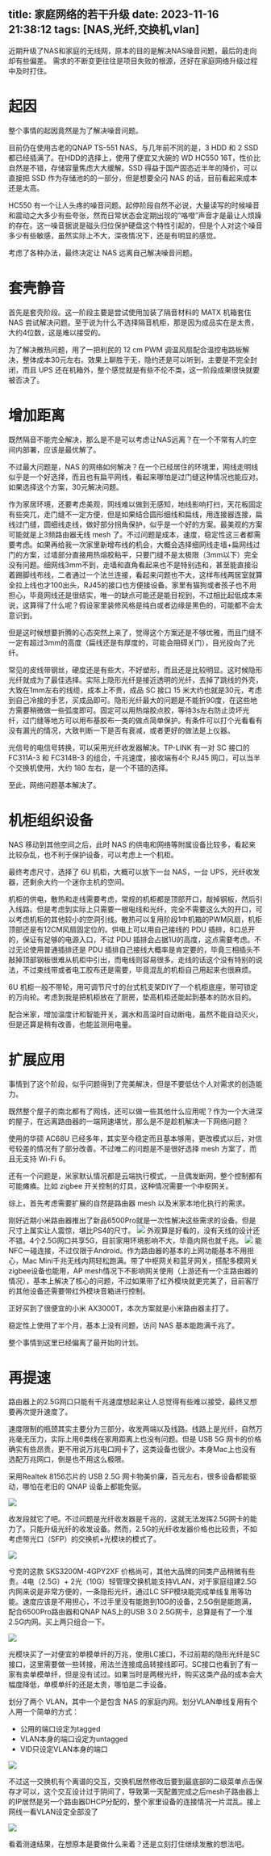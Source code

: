 title: 家庭网络的若干升级
date: 2023-11-16 21:38:12
tags: [NAS,光纤,交换机,vlan]
---



近期升级了NAS和家庭的无线网，原本的目的是解决NAS噪音问题，最后的走向却有些偏差。
需求的不断变更往往是项目失败的根源，还好在家庭网络升级过程中及时打住。

<!-- more -->

# 起因

整个事情的起因竟然是为了解决噪音问题。

目前仍在使用古老的QNAP TS-551 NAS，与几年前不同的是，3 HDD 和 2 SSD 都已经插满了。在HDD的选择上，使用了便宜又大碗的 WD HC550 16T，性价比自然是不错，存储容量焦虑大大缓解。SSD 得益于国产固态近半年的降价，可以直接把 SSD 作为存储池的的一部分，但是想要全闪 NAS 的话，目前看起来成本还是太高。

HC550 有一个让人头疼的噪音问题。起停阶段自然不必说，大量读写的时候噪音和震动之大多少有些夸张，然而日常状态会定期出现的“咯噔”声音才是最让人烦躁的存在。这一噪音据说是磁头归位保护硬盘这个特性引起的，但是个人对这个噪音多少有些敏感，虽然实际上不大，深夜情况下，还是有明显的感觉。

考虑了各种办法，最终决定让 NAS 远离自己解决噪音问题。

# 套壳静音

首先是套壳阶段。这一阶段主要是尝试使用加装了隔音材料的 MATX 机箱套住 NAS 尝试解决问题。至于说为什么不选择隔音机柜，那是因为成品实在是太贵，大约4位数，这是难以接受的。

为了解决散热问题，用了一把利民的 12 cm PWM 调温风扇配合温控电路板解决，整体成本30元左右。效果上聊胜于无，隐约还是可以听到，主要是不完全封闭，而且 UPS 还在机箱外，整个感觉就是有些不伦不类，这一阶段成果很快就要被否决了。

# 增加距离

既然隔音不能完全解决，那么是不是可以考虑让NAS远离？在一个不常有人的空间内部署，应该是最优解了。

不过最大问题是，NAS 的网络如何解决？在一个已经居住的环境里，网线走明线似乎是一个好选择，而且也有扁平网线，看起来哪怕是过门缝这种情况也能应对。如果选择这个方案，30元解决问题。

作为家居环境，还要考虑美观，网线难以做到无感知，地线影响打扫，天花板固定有些突兀，走门缝不一定方便，但是如果结合圆形细线和扁线，用连接器连接，扁线过门缝，圆细线走线，做好部分拐角保护，似乎是一个好的方案。最美观的方案可能就是上3频路由器无线 mesh 了。不过问题是成本，速度，稳定性这三者都需要考虑。如果再给我一次家里新增布线的机会，大概会选择细网线走墙+扁网线过门的方案，过墙部分直接用热熔胶粘平，只要门缝不是太极限（3mm以下）完全没有问题。细网线3mm不到，走墙和直角看起来也不是特别违和，甚至能直接沿着踢脚线布线，二者通过一个法兰连接，看起来问题也不大，这样布线两居室就算全拉上线也才100出头，RJ45的接口也方便接设备。家里有猫狗或者孩子也不用担心，毕竟网线还是很结实，唯一的缺点可能还是能目视到，不过相比起低成本来说，这算得了什么呢？假设家里装修风格是纯白或者边缘是黑色的，可能都不会太意识到。

但是这时候想要折腾的心态突然上来了，觉得这个方案还是不够优雅，而且门缝不一定有超过3mm的高度（扁线还是有厚度的，可能会阻碍关门），目光投向了光纤。

常见的皮线带钢丝，硬度还是有些大，不好塑形，而且还是比较明显。这时候隐形光纤就成为了最佳选择。实际上隐形光纤是接近透明的光纤，去掉了跳线的外壳，大致在1mm左右的线缆，成本上不贵，成品 SC 接口 15 米大约也就是30元，考虑到自己冷接的手艺，买成品即可。隐形光纤最大的问题是不能折90度，在这些地方需要稍微做一些弧度即可。固定可以用热熔胶点胶，等待3s左右防止烫坏光纤，过门缝等地方可以用布基胶布一类的做点简单保护。有条件可以打个光看看有没有漏光的情况，大致判断一下是否有衰减，或者更好的做法是上仪器。

光信号的电信号转换，可以采用光纤收发器解决。TP-LINK 有一对 SC 接口的 FC311A-3 和 FC314B-3 的组合，千兆速度，接收端有4个 RJ45 网口，可以当半个交换机使用，大约 180 左右，是一个不错的选择。

至此，网络问题基本解决了。

# 机柜组织设备

NAS 移动到其他空间之后，此时 NAS 的供电和网络等附属设备比较多，看起来比较杂乱，也不利于保护设备，可以考虑上一个机柜。

最终考虑尺寸，选择了 6U 机柜，大概可以放下一台 NAS，一台 UPS，光纤收发器，还剩余大约一个迷你主机的空间。

机柜的供电，散热和走线需要考虑，常规的机柜都是顶部开口，敲掉钢板，然后引入线路。但是考虑到实际上只需要一根电线和光纤，完全不需要这么大的开口，可以考虑机柜的其他较小的空洞引线。散热可以复用阶段1中机箱的PWM风扇，机柜顶部还是有12CM风扇固定位的。供电上可以用自己接线的 PDU 插排，8口总开的，保证有足够的电源入口，不过 PDU 插排会占据1U的高度，这点需要考虑。不过无论使用普通插排还是 PDU 插排自己接线大概率是肯定要的，毕竟三相插头不敲掉顶部钢板很难从机柜中引出，而电线则容易很多。走线的话这个没有特别的说法，不过束线带或者电工胶布还是需要，毕竟混乱的机柜自己用起来也很麻烦。

6U 机柜一般不带轮，用可调节尺寸的台式机支架DIY了一个机柜底座，带可锁定的万向轮。考虑到我是把机柜放在了厨房，垫高机柜还能起到基本的防水目的。

配合米家，增加温度计和智能开关，漏水和高温时自动断电，虽然不能自动灭火，但是还算是稍有改善，也能监测用电量。

# 扩展应用

事情到了这个阶段，似乎问题得到了完美解决，但是不要低估个人对需求的创造能力。

既然整个屋子的南北都有了网线，还可以做一些其他什么应用呢？作为一个大进深的屋子，在远离路由器的一端网速堪忧，那么是不是趁机解决一下网络问题？

使用的华硕 AC68U 已经多年，其实至今稳定而且基本够用，更改模式以后，对信号较差的情况有了部分改善。不过唯二的问题是不是很好选择 mesh 方案了，而且无支持 Wi-Fi 6。

还有一个问题是，米家默认情况都是云端执行模式，一旦偶发断网，整个控制都有可能瘫痪。比如 zigbee 开关控制的灯具，这种情况需要一个中枢网关。

综上，首先考虑需要扩展的自然是路由器 mesh 以及米家本地化执行的需求。

刚好近期小米路由器推出了新品6500Pro就是一次性解决这些需求的设备。但是尺寸上属实让人震惊，堪比PS4的尺寸。
![](https://blog.wislay.com/wp-content/uploads/2023/11/blog-6500pro-size.jpeg)
外观算是好看的，没有天线的设计还不错。4个2.5G网口共享5G，目前家用环境影响不大，毕竟内网也就千兆。
![](https://blog.wislay.com/wp-content/uploads/2023/11/blog-6500pro-appearance.jpeg)
能NFC一碰连接，不过仅限于Android。作为路由器的基本的上网功能基本不用担心，Mac Mini千兆无线内网轻松跑满。带了中枢网关和蓝牙网关，搭配多模网关zigbee设备也能用，AP mesh情况下不影响网关使用（上游还有一个主路由器的情况），基本上解决了核心的问题，不过如果带了红外模块就更完美了，目前客厅的其他设备还需要带红外模块音箱进行控制。

正好买到了很便宜的小米 AX3000T，本次方案就是小米路由器主打了。

稳定性上使用了半个月，基本上没有问题，访问 NAS 基本能跑满千兆了。

整个事情到这里已经偏离了最开始的计划。

# 再提速

路由器上的2.5G网口只能有千兆速度想起来让人总觉得有些难以接受，最终又想要再次提升速度了。

速度限制的瓶颈其实主要分为三部分，收发两端以及线路。线路上是光纤，自然万兆毫无压力，实际上用6类线在家用距离上也没有问题。但是 USB 5G 网卡的价格确实有些昂贵，更不用说万兆电口网卡了，这类设备也很少。本身Mac上也没有选配万兆网口，倒是也不用这么极限。

采用Realtek 8156芯片的 USB 2.5G 网卡物美价廉，百元左右，很多设备都能驱动，哪怕在老旧的 QNAP 设备上都能免驱。

![](https://blog.wislay.com/wp-content/uploads/2023/11/blog-qnap-2500m-usb-net.jpeg)

收发段就它了吧。不过问题是光纤收发器是千兆的，这就无法发挥2.5G网卡的能力了。只能升级光纤的收发设备。然而，2.5G的光纤收发器价格也比较贵，不如考虑带光口（SFP）的交换机+光模块的模式了。

![](https://blog.wislay.com/wp-content/uploads/2023/11/blog-xike-sks3200m-4gpy2xf-switch.jpeg)

兮克的这款 SKS3200M-4GPY2XF 价格尚可，其他大品牌的同类产品稍微有些贵。4电（2.5G）+ 2光（10G）轻管理交换机能支持VLAN，对于家庭组建2.5G内网来说是非常方便的，一条隐形光纤，通过LC SFP模块能完成单线复用等功能。速度应该是不用担心，不过手里没有能跑到10G的设备，2.5G倒是能跑满，配合6500Pro路由器和QNAP NAS上的USB 3.0 2.5G网卡，总算是有了一个准2.5G内网。买上两只组合一下。

![](https://blog.wislay.com/wp-content/uploads/2023/11/blog-10gbps-sfp.jpeg)

光模块买了一对便宜的单模单纤的万兆，使用LC接口，不过前期的隐形光纤是SC接口，这里需要做一些转接，用法兰连接成品转接线即可。SC接口也看到了有一家有卖单模单纤，但是没有试过。如果当时是两根光纤，购买这类产品的成本会大幅度降低，单模单纤的还是太贵，哪怕是二手设备。

划分了两个 VLAN，其中一个是包含 NAS 的家庭内网。划分VLAN单线复用有个人用一个简单的方式：

+ 公用的端口设定为tagged
+ VLAN本身的端口设定为untagged
+ VID只设定VLAN本身的端口


![](https://blog.wislay.com/wp-content/uploads/2023/11/blog-xike-strange-web-console.jpeg)

不过这一交换机有个离谱的交互，交换机居然修改后要到最底部的二级菜单点击保存才可以，这个交互设计过于阴间了，导致第一天配置完成之后mesh子路由器上的IP居然是另一个路由器DHCP分配的，整个家里设备的连接情况一片混乱。接上网线一看VLAN设定全部没了

![](https://blog.wislay.com/wp-content/uploads/2023/11/blog-xike-6500pro-mac-web-speed-test.jpeg)

看着测速结果，在想原本是要做什么来着？还是立刻打住继续发散的想法吧。



